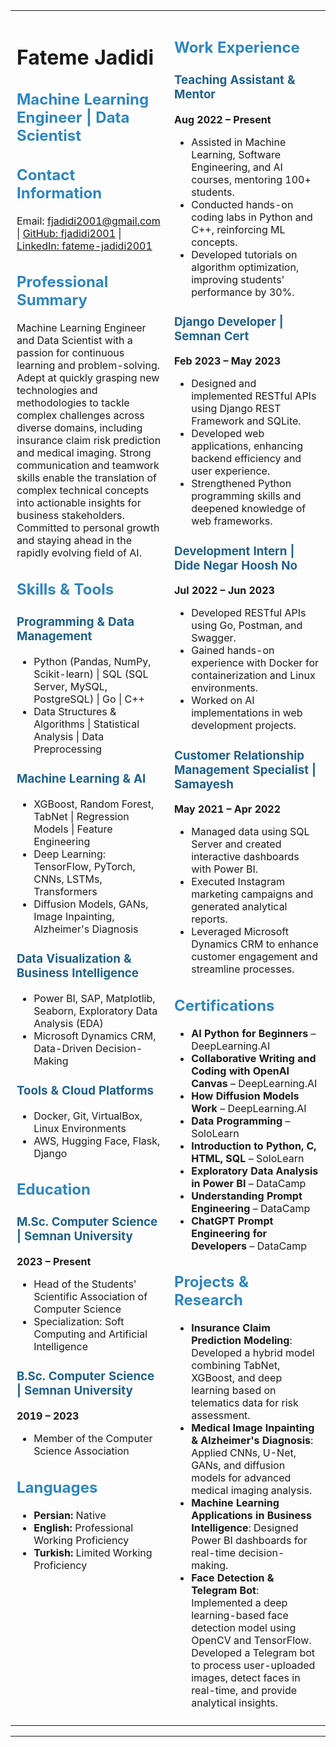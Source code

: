 
<style>
  table {
    width: 100%;
    border-collapse: collapse;
  }
  td {
    vertical-align: top;
    padding: 10px;
  }
  h2 {
    color: #2E86C1;
  }
  h3 {
    color: #1F618D;
  }
</style>
<table>
<tr>
<td width="50%">

# **Fateme Jadidi**
## Machine Learning Engineer | Data Scientist
## **Contact Information**
Email: [fjadidi2001@gmail.com](mailto:fjadidi2001@gmail.com) | [GitHub: fjadidi2001](https://github.com/fjadidi2001) | [LinkedIn: fateme-jadidi2001](https://www.linkedin.com/in/fateme-jadidi2001/)  

## **Professional Summary**

Machine Learning Engineer and Data Scientist with a passion for continuous learning and problem-solving. Adept at quickly grasping new technologies and methodologies to tackle complex challenges across diverse domains, including insurance claim risk prediction and medical imaging. Strong communication and teamwork skills enable the translation of complex technical concepts into actionable insights for business stakeholders. Committed to personal growth and staying ahead in the rapidly evolving field of AI.

## **Skills & Tools**

### **Programming & Data Management**
- Python (Pandas, NumPy, Scikit-learn) | SQL (SQL Server, MySQL, PostgreSQL) | Go | C++
- Data Structures & Algorithms | Statistical Analysis | Data Preprocessing

### **Machine Learning & AI**
- XGBoost, Random Forest, TabNet | Regression Models | Feature Engineering
- Deep Learning: TensorFlow, PyTorch, CNNs, LSTMs, Transformers
- Diffusion Models, GANs, Image Inpainting, Alzheimer's Diagnosis

### **Data Visualization & Business Intelligence**
- Power BI, SAP, Matplotlib, Seaborn, Exploratory Data Analysis (EDA)
- Microsoft Dynamics CRM, Data-Driven Decision-Making

### **Tools & Cloud Platforms**
- Docker, Git, VirtualBox, Linux Environments
- AWS, Hugging Face, Flask, Django
## **Education**

### **M.Sc. Computer Science | Semnan University**  
**2023 – Present**  
- Head of the Students' Scientific Association of Computer Science
- Specialization: Soft Computing and Artificial Intelligence

### **B.Sc. Computer Science | Semnan University**  
**2019 – 2023**  
- Member of the Computer Science Association

## **Languages**

- **Persian:** Native  
- **English:** Professional Working Proficiency  
- **Turkish:** Limited Working Proficiency  

</td>

<td width="50%">

## **Work Experience**

### **Teaching Assistant & Mentor**  
**Aug 2022 – Present**  
- Assisted in Machine Learning, Software Engineering, and AI courses, mentoring 100+ students.
- Conducted hands-on coding labs in Python and C++, reinforcing ML concepts.
- Developed tutorials on algorithm optimization, improving students' performance by 30%.

### **Django Developer | Semnan Cert**  
**Feb 2023 – May 2023**  
- Designed and implemented RESTful APIs using Django REST Framework and SQLite.
- Developed web applications, enhancing backend efficiency and user experience.
- Strengthened Python programming skills and deepened knowledge of web frameworks.

### **Development Intern | Dide Negar Hoosh No**  
**Jul 2022 – Jun 2023**  
- Developed RESTful APIs using Go, Postman, and Swagger.
- Gained hands-on experience with Docker for containerization and Linux environments.
- Worked on AI implementations in web development projects.

### **Customer Relationship Management Specialist | Samayesh**  
**May 2021 – Apr 2022**  
- Managed data using SQL Server and created interactive dashboards with Power BI.
- Executed Instagram marketing campaigns and generated analytical reports.
- Leveraged Microsoft Dynamics CRM to enhance customer engagement and streamline processes.

## **Certifications**

- **AI Python for Beginners** – DeepLearning.AI  
- **Collaborative Writing and Coding with OpenAI Canvas** – DeepLearning.AI  
- **How Diffusion Models Work** – DeepLearning.AI  
- **Data Programming** – SoloLearn  
- **Introduction to Python, C, HTML, SQL** – SoloLearn  
- **Exploratory Data Analysis in Power BI** – DataCamp  
- **Understanding Prompt Engineering** – DataCamp  
- **ChatGPT Prompt Engineering for Developers** – DataCamp  


## **Projects & Research**

- **Insurance Claim Prediction Modeling**: Developed a hybrid model combining TabNet, XGBoost, and deep learning based on telematics data for risk assessment.
- **Medical Image Inpainting & Alzheimer's Diagnosis**: Applied CNNs, U-Net, GANs, and diffusion models for advanced medical imaging analysis.
- **Machine Learning Applications in Business Intelligence**: Designed Power BI dashboards for real-time decision-making.
- **Face Detection & Telegram Bot**: Implemented a deep learning-based face detection model using OpenCV and TensorFlow. Developed a Telegram bot to process user-uploaded images, detect faces in real-time, and provide analytical insights.

</td>
</tr>
</table>

---